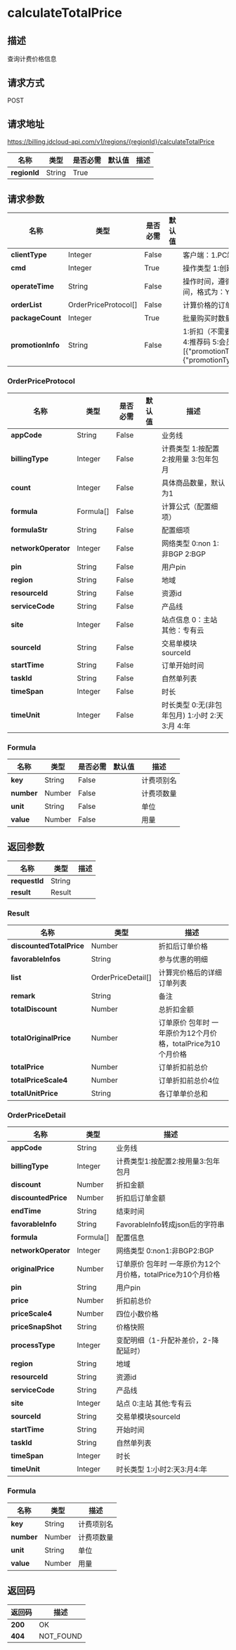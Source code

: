 # calculateTotalPrice


## 描述
查询计费价格信息

## 请求方式
POST

## 请求地址
https://billing.jdcloud-api.com/v1/regions/{regionId}/calculateTotalPrice

|名称|类型|是否必需|默认值|描述|
|---|---|---|---|---|
|**regionId**|String|True| | |

## 请求参数
|名称|类型|是否必需|默认值|描述|
|---|---|---|---|---|
|**clientType**|Integer|False| |客户端：1.PC端；2.移动端；|
|**cmd**|Integer|True| |操作类型 1:创建 2:续费 3:升配 4:删除|
|**operateTime**|String|False| |操作时间，遵循ISO8601标准，使用UTC时间，格式为：YYYY-MM-DDTHH:mm:ssZ|
|**orderList**|OrderPriceProtocol[]|False| |计算价格的订单|
|**packageCount**|Integer|True| |批量购买时数量|
|**promotionInfo**|String|False| |1:折扣（不需要传） 2:免费活动3:付费活动 4:推荐码 5:会员价 [{"promotionType":1,"activityCode":123},{"promotionType":2,"activityCode":}]|

### OrderPriceProtocol
|名称|类型|是否必需|默认值|描述|
|---|---|---|---|---|
|**appCode**|String|False| |业务线|
|**billingType**|Integer|False| |计费类型 1:按配置 2:按用量 3:包年包月|
|**count**|Integer|False| |具体商品数量，默认为1|
|**formula**|Formula[]|False| |计算公式（配置细项）|
|**formulaStr**|String|False| |配置细项|
|**networkOperator**|Integer|False| |网络类型 0:non 1:非BGP  2:BGP|
|**pin**|String|False| |用户pin|
|**region**|String|False| |地域|
|**resourceId**|String|False| |资源id|
|**serviceCode**|String|False| |产品线|
|**site**|Integer|False| |站点信息 0：主站  其他：专有云|
|**sourceId**|String|False| |交易单模块sourceId|
|**startTime**|String|False| |订单开始时间|
|**taskId**|String|False| |自然单列表|
|**timeSpan**|Integer|False| |时长|
|**timeUnit**|Integer|False| |时长类型 0:无(非包年包月) 1:小时 2:天 3:月 4:年|
### Formula
|名称|类型|是否必需|默认值|描述|
|---|---|---|---|---|
|**key**|String|False| |计费项别名|
|**number**|Number|False| |计费项数量|
|**unit**|String|False| |单位|
|**value**|Number|False| |用量|

## 返回参数
|名称|类型|描述|
|---|---|---|
|**requestId**|String| |
|**result**|Result| |

### Result
|名称|类型|描述|
|---|---|---|
|**discountedTotalPrice**|Number|折扣后订单价格|
|**favorableInfos**|String|参与优惠的明细|
|**list**|OrderPriceDetail[]|计算完价格后的详细订单列表|
|**remark**|String|备注|
|**totalDiscount**|Number|总折扣金额|
|**totalOriginalPrice**|Number|订单原价 包年时 一年原价为12个月价格，totalPrice为10个月价格|
|**totalPrice**|Number|订单折扣前总价|
|**totalPriceScale4**|Number|订单折扣前总价4位|
|**totalUnitPrice**|String|各订单单价总和|
### OrderPriceDetail
|名称|类型|描述|
|---|---|---|
|**appCode**|String|业务线|
|**billingType**|Integer|计费类型1:按配置2:按用量3:包年包月|
|**discount**|Number|折扣金额|
|**discountedPrice**|Number|折扣后订单金额|
|**endTime**|String|结束时间|
|**favorableInfo**|String|FavorableInfo转成json后的字符串|
|**formula**|Formula[]|配置信息|
|**networkOperator**|Integer|网络类型 0:non1:非BGP2:BGP|
|**originalPrice**|Number|订单原价 包年时 一年原价为12个月价格，totalPrice为10个月价格|
|**pin**|String|用户pin|
|**price**|Number|折扣前总价|
|**priceScale4**|Number|四位小数价格|
|**priceSnapShot**|String|价格快照|
|**processType**|Integer|变配明细（1-升配补差价，2-降配延时）|
|**region**|String|地域|
|**resourceId**|String|资源id|
|**serviceCode**|String|产品线|
|**site**|Integer|站点  0:主站  其他:专有云|
|**sourceId**|String|交易单模块sourceId|
|**startTime**|String|开始时间|
|**taskId**|String|自然单列表|
|**timeSpan**|Integer|时长|
|**timeUnit**|Integer|时长类型 1:小时2:天3:月4:年|
### Formula
|名称|类型|描述|
|---|---|---|
|**key**|String|计费项别名|
|**number**|Number|计费项数量|
|**unit**|String|单位|
|**value**|Number|用量|

## 返回码
|返回码|描述|
|---|---|
|**200**|OK|
|**404**|NOT_FOUND|

